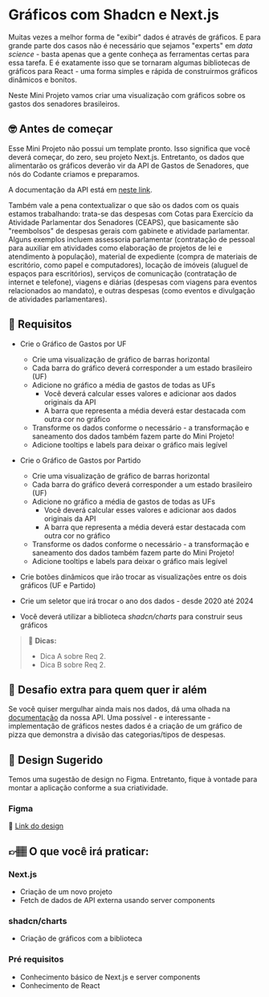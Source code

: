 # Gráficos com Shadcn e Next.js

Muitas vezes a melhor forma de "exibir" dados é através de gráficos. E para grande parte dos casos não é necessário que sejamos "experts" em *data science* - basta apenas que a gente conheça as ferramentas certas para essa tarefa. E é exatamente isso que se tornaram algumas bibliotecas de gráficos para React - uma forma simples e rápida de construirmos gráficos dinâmicos e bonitos.  

Neste Mini Projeto vamos criar uma visualização com gráficos sobre os gastos dos senadores brasileiros.

## 🤓 Antes de começar

Esse Mini Projeto não possui um template pronto. Isso significa que você deverá começar, do zero, seu projeto Next.js. Entretanto, os dados que alimentarão os gráficos deverão vir da API de Gastos de Senadores, que nós do Codante criamos e preparamos. 

A documentação da API está em [neste link](https://docs.apis.codante.io/gastos-senadores). 

Também vale a pena contextualizar o que são os dados com os quais estamos trabalhando: trata-se das despesas com Cotas para Exercício da Atividade Parlamentar dos Senadores (CEAPS), que basicamente são "reembolsos" de despesas gerais com gabinete e atividade parlamentar. Alguns exemplos incluem assessoria parlamentar (contratação de pessoal para auxiliar em atividades como elaboração de projetos de lei e atendimento à população), material de expediente (compra de materiais de escritório, como papel e computadores), locação de imóveis (aluguel de espaços para escritórios), serviços de comunicação (contratação de internet e telefone), viagens e diárias (despesas com viagens para eventos relacionados ao mandato), e outras despesas (como eventos e divulgação de atividades parlamentares).

## 🔨 Requisitos

- Crie o Gráfico de Gastos por UF
	- Crie uma visualização de gráfico de barras horizontal
	- Cada barra do gráfico deverá corresponder a um estado brasileiro (UF) 
	- Adicione no gráfico a média de gastos de todas as UFs
		- Você deverá calcular esses valores e adicionar aos dados originais da API
		- A barra que representa a média deverá estar destacada com outra cor no gráfico
	- Transforme os dados conforme o necessário - a transformação e saneamento dos dados também fazem parte do Mini Projeto!
	- Adicione tooltips e labels para deixar o gráfico mais legível

- Crie o Gráfico de Gastos por Partido
	- Crie uma visualização de gráfico de barras horizontal
	- Cada barra do gráfico deverá corresponder a um estado brasileiro (UF) 
	- Adicione no gráfico a média de gastos de todas as UFs
		- Você deverá calcular esses valores e adicionar aos dados originais da API
		- A barra que representa a média deverá estar destacada com outra cor no gráfico
	- Transforme os dados conforme o necessário - a transformação e saneamento dos dados também fazem parte do Mini Projeto!
	- Adicione tooltips e labels para deixar o gráfico mais legível

- Crie botões dinâmicos que irão trocar as visualizações entre os dois gráficos (UF e Partido)
- Crie um seletor que irá trocar o ano dos dados - desde 2020 até 2024
- Você deverá utilizar a biblioteca *shadcn/charts* para construir seus gráficos


> 👀 **Dicas:**
> - Dica A sobre Req 2.
> - Dica B sobre Req 2.


## 🔨 Desafio extra para quem quer ir além

Se você quiser mergulhar ainda mais nos dados, dá uma olhada na [documentação](https://docs.apis.codante.io/gastos-senadores) da nossa API. Uma possível - e interessante - implementação de gráficos nestes dados é a criação de um gráfico de pizza que demonstra a divisão das categorias/tipos de despesas.

## 🎨 Design Sugerido

Temos uma sugestão de design no Figma. Entretanto, fique à vontade para montar a aplicação conforme a sua criatividade.

### Figma

🔗 [Link do design]()

## 👉🏽 O que você irá praticar:

### Next.js

- Criação de um novo projeto
- Fetch de dados de API externa usando server components

### shadcn/charts

- Criação de gráficos com a biblioteca

### Pré requisitos

- Conhecimento básico de Next.js e server components
- Conhecimento de React
